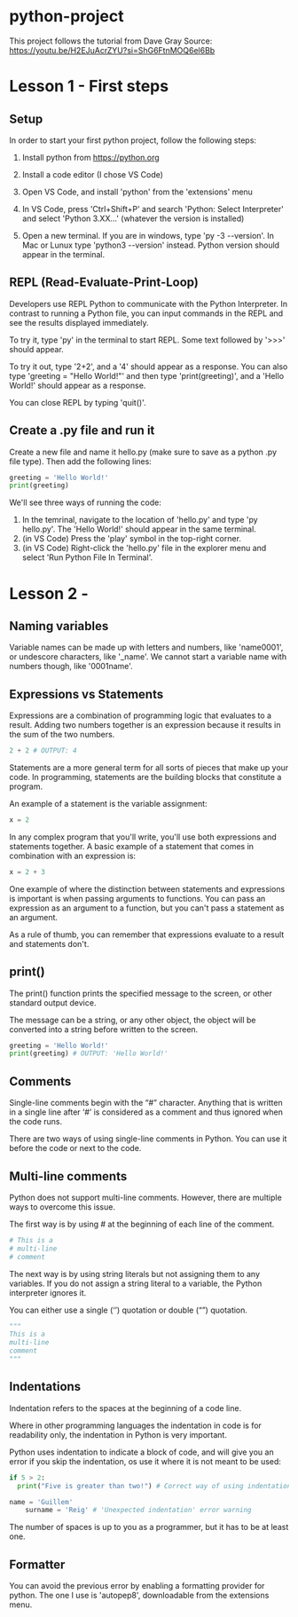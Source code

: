 # python-project

This project follows the tutorial from Dave Gray
Source: https://youtu.be/H2EJuAcrZYU?si=ShG6FtnMOQ6el6Bb

# Lesson 1 - First steps

## Setup

In order to start your first python project, follow the following steps:

1. Install python from https://python.org

2. Install a code editor (I chose VS Code)

3. Open VS Code, and install 'python' from the 'extensions' menu

4. In VS Code, press 'Ctrl+Shift+P' and search 'Python: Select Interpreter' and select 'Python 3.XX...' (whatever the version is installed)

5. Open a new terminal. If you are in windows, type 'py -3 --version'. In Mac or Lunux type 'python3 --version' instead. Python version should appear in the terminal.

## REPL (Read-Evaluate-Print-Loop)

Developers use REPL Python to communicate with the Python Interpreter. In contrast to running a Python file, you can input commands in the REPL and see the results displayed immediately.

To try it, type 'py' in the terminal to start REPL. Some text followed by '>>>' should appear.

To try it out, type '2+2', and a '4' should appear as a response. You can also type 'greeting = "Hello World!"' and then type 'print(greeting)', and a 'Hello World!' should appear as a response.

You can close REPL by typing 'quit()'.

## Create a .py file and run it

Create a new file and name it hello.py (make sure to save as a python .py file type). Then add the following lines:

```python
greeting = 'Hello World!'
print(greeting)
```

We'll see three ways of running the code:

1. In the temrinal, navigate to the location of 'hello.py' and type 'py hello.py'. The 'Hello World!' should appear in the same terminal.
2. (in VS Code) Press the 'play' symbol in the top-right corner.
3. (in VS Code) Right-click the 'hello.py' file in the explorer menu and select 'Run Python File In Terminal'.

# Lesson 2 -

## Naming variables

Variable names can be made up with letters and numbers, like 'name0001', or undescore characters, like '\_name'. We cannot start a variable name with numbers though, like '0001name'.

## Expressions vs Statements

Expressions are a combination of programming logic that evaluates to a result. Adding two numbers together is an expression because it results in the sum of the two numbers.

```python
2 + 2 # OUTPUT: 4
```

Statements are a more general term for all sorts of pieces that make up your code. In programming, statements are the building blocks that constitute a program.

An example of a statement is the variable assignment:

```python
x = 2
```

In any complex program that you'll write, you'll use both expressions and statements together. A basic example of a statement that comes in combination with an expression is:

```python
x = 2 + 3
```

One example of where the distinction between statements and expressions is important is when passing arguments to functions. You can pass an expression as an argument to a function, but you can't pass a statement as an argument.

As a rule of thumb, you can remember that expressions evaluate to a result and statements don't.

## print()

The print() function prints the specified message to the screen, or other standard output device.

The message can be a string, or any other object, the object will be converted into a string before written to the screen.

```python
greeting = 'Hello World!'
print(greeting) # OUTPUT: 'Hello World!'
```

## Comments

Single-line comments begin with the “#” character. Anything that is written in a single line after ‘#’ is considered as a comment and thus ignored when the code runs.

There are two ways of using single-line comments in Python. You can use it before the code or next to the code.

## Multi-line comments

Python does not support multi-line comments. However, there are multiple ways to overcome this issue.

The first way is by using # at the beginning of each line of the comment.

```python
# This is a
# multi-line
# comment
```

The next way is by using string literals but not assigning them to any variables. If you do not assign a string literal to a variable, the Python interpreter ignores it.

You can either use a single (‘’) quotation or double (“”) quotation.

```python
"""
This is a
multi-line
comment
"""
```

## Indentations

Indentation refers to the spaces at the beginning of a code line.

Where in other programming languages the indentation in code is for readability only, the indentation in Python is very important.

Python uses indentation to indicate a block of code, and will give you an error if you skip the indentation, os use it where it is not meant to be used:

```python
if 5 > 2:
  print("Five is greater than two!") # Correct way of using indentation
```

```python
name = 'Guillem'
    surname = 'Reig' # 'Unexpected indentation' error warning
```

The number of spaces is up to you as a programmer, but it has to be at least one.

## Formatter

You can avoid the previous error by enabling a formatting provider for python. The one I use is 'autopep8', downloadable from the extensions menu.

